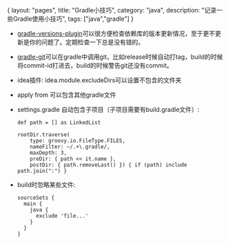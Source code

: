 {
layout: "pages",
title: "Gradle小技巧",
category: "java",
description: "记录一些Gradle使用小技巧",
tags: ["java","gradle"]
}

- [gradle-versions-plugin](https://github.com/ben-manes/gradle-versions-plugin)可以很方便检查依赖库的版本更新情况，至于更不更新是你的问题了。定期检查一下总是没有错的。
- [gradle-git](https://github.com/ajoberstar/gradle-git)可以在gradle中调用git，比如release时候自动打tag，build的时候将commit-id打进去，build的时候警告git还没有commit。
- idea插件: idea.module.excludeDirs可以设置不包含的文件夹
- apply from 可以包含其他gradle文件
- settings.gradle 自动包含子项目（子项目需要有build.gradle文件）:
    
    ```{gradle}
    def path = [] as LinkedList

    rootDir.traverse(
        type: groovy.io.FileType.FILES,
        nameFilter: ~/.+\.gradle/,
        maxDepth: 3,
        preDir: { path << it.name },
        postDir: { path.removeLast() }) { if (path) include path.join(":") }
    ```
    
- build时忽略某些文件:

    ```
    sourceSets {
      main {
        java {
          exclude 'file...'
        }
      }
    }
    ```

